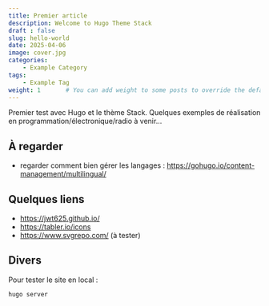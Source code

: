 ```yaml
---
title: Premier article
description: Welcome to Hugo Theme Stack
draft : false
slug: hello-world
date: 2025-04-06
image: cover.jpg
categories:
    - Example Category
tags:
    - Example Tag
weight: 1       # You can add weight to some posts to override the default sorting (date descending)
---
```


Premier test avec Hugo et le thème Stack. Quelques exemples de réalisation en programmation/électronique/radio à venir...

## À regarder

- regarder comment bien gérer les langages : https://gohugo.io/content-management/multilingual/

## Quelques liens

- https://jwt625.github.io/
- https://tabler.io/icons
- https://www.svgrepo.com/ (à tester)

## Divers

Pour tester le site en local :
```md
hugo server
```
